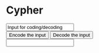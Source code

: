 # Cypher
<script>
    var alphabet = ['a','b','c','d','e','f','g','h','i','j','k','l','m','n','o','p','q','r','s','t','u','v','w','x','y','z'];
    function encode()
    {
        var inTB = document.getElementById("input");
        var input = inTB.innerHTML;
        var lowerIn = input.toLowerCase();
        var words = lowerIn.split(" ");
        var output = "";

        words.forEach(function(item, index, array) {
          output.concat(item[0]);
          output.concat("oi ");
          output.concat(alphabet[((findLetter(item[0]) + 14)%26)]);
          output.concat(item[0].substr(1));
          output.concat(" ");
        });

        var outTB = document.getElementById("output");
        outTB.innerHTML = output;
    }

    function findLetter(letter) {
        for (i = 0; i < alphabet.length; i++) {
            if (letter == alphabet[i]) {
                return i;
            }
        }
        return -1;
    }

    function decode()
    {
        var inTB = document.getElementById("input");
        var input = inTB.innerHTML;

        var output = input;

        var outTB = document.getElementById("output");
        outTB.innerHTML = output;
    }
</script>
<input type = "text" value = "Input for coding/decoding" id = "input">
<br>
<input type = "button" value = "Encode the input" onclick = "encode();">
<input type = "button" value = "Decode the input" onclick = "decode();">
<br>
<input type = "text" id = "output">